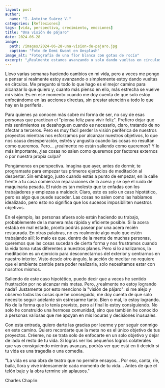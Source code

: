 ```yaml
---
layout: post
author:
  name: "I. Antoine Suárez V."
categories: [Reflexiones]
tags: [vida, perspectiva, crecimiento, emociones]
title: "Una visión de pájaro"
date: 2024-06-28
image:
  path: /images/2024-06-28-una-vision-de-pajaro.jpg
  caption: "Foto de Demi Kwant en Unsplash"
image_alt: "Fotografía de una flor blanca con gotas de rocío"
excerpt: "¿Realmente estamos avanzando o solo dando vueltas en círculos? Una reflexión sobre perspectiva, frustración y cómo valorar el progreso colateral en la vida."
---
```



Llevo varias semanas haciendo cambios en mi vida, pero a veces me pongo a pensar si realmente estoy avanzando o simplemente estoy dando vueltas en círculos. Me pregunto si todo lo que hago es el mejor camino para alcanzar lo que quiero y, cuanto más pienso en ello, más estrecha se vuelve mi visión. Es en ese momento cuando me doy cuenta de que solo estoy enfocándome en las acciones directas, sin prestar atención a todo lo que hay en la periferia.

Para quienes ya conocen más sobre mi forma de ser, no soy de esas personas que practican el "piensa feliz para vivir feliz". Prefiero dejar que mis sentimientos se desahoguen cuando es necesario, claro, tratando de no afectar a terceros. Pero es muy fácil perder la visión periférica de nuestros proyectos mientras nos esforzamos por alcanzar nuestros objetivos, lo que nos causa desesperación, estrés y angustia cuando las cosas no resultan como queremos. Pero... ¿realmente no están saliendo como queremos? Y lo más importante, ¿las cosas no salen como queremos por factores externos o por nuestra propia culpa?

Pongámonos en perspectiva. Imagina que ayer, antes de dormir, te programaste para empezar tus primeros ejercicios de meditación al despertar. Sin embargo, justo cuando estás a punto de empezar, en la calle frente a tu casa comienzan reparaciones de la acera y se oye el ruido de maquinaria pesada. El ruido es tan molesto que te enfadas con los trabajadores y empiezas a maldecir. Claro, esto es solo un caso hipotético, pero es algo que puede suceder. Las cosas no salen como las habíamos idealizado, pero esto no significa que los sucesos imposibiliten nuestros objetivos.

En el ejemplo, las personas afuera solo están haciendo su trabajo, probablemente de la manera más rápida y eficiente posible. Si la acera estaba en mal estado, pronto podrás pasear por una acera recién restaurada. En otras palabras, no es realmente algo malo que estén trabajando allí; lo malo es que, dentro de la mente de muchas personas, queremos que las cosas sucedan de cierta forma y nos frustramos cuando la vida toma rutas diferentes a nuestros planes. Pero si lo analizamos, la meditación es un ejercicio para desconectarnos del exterior y centrarnos en nuestro interior. Visto desde otro ángulo, la acción de meditar no requiere que el ambiente cambie para poder realizarla, solo necesitamos estar con nosotros mismos.

Saliendo de este caso hipotético, puedo decir que a veces he sentido frustración por no alcanzar mis metas. Pero, ¿realmente no estoy logrando nada? Justamente por esto menciono la "visión de pájaro": si me alejo y observo todas las cosas que he conseguido, me doy cuenta de que solo necesito seguir adelante sin estresarme tanto. Bien o mal, lo estoy logrando. No de la forma que lo tenía previsto, pero al final lo estoy consiguiendo. No solo he construido una hermosa comunidad, sino que también he conocido a personas valiosas que me apoyan en mis locuras y decisiones inusuales.

Con esta entrada, quiero darte las gracias por leerme y por seguir conmigo en este camino. Quiero recordarte que la meta no es el único objetivo de tus proyectos. Créeme, no se trata solo de enfocarte en un solo objetivo y dejar de lado el resto de tu vida. Si logras ver los pequeños logros colaterales que vas consiguiendo mientras avanzas, podrás ver que está en ti decidir si tu vida es una tragedia o una comedia.

"La vida es una obra de teatro que no permite ensayos… Por eso, canta, ríe, baila, llora y vive intensamente cada momento de tu vida… Antes de que el telón baje y la obra termine sin aplausos."

Charles Chaplin

